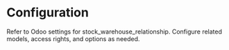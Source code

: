 # Configuration

Refer to Odoo settings for stock_warehouse_relationship. Configure related models, access rights, and options as needed.
